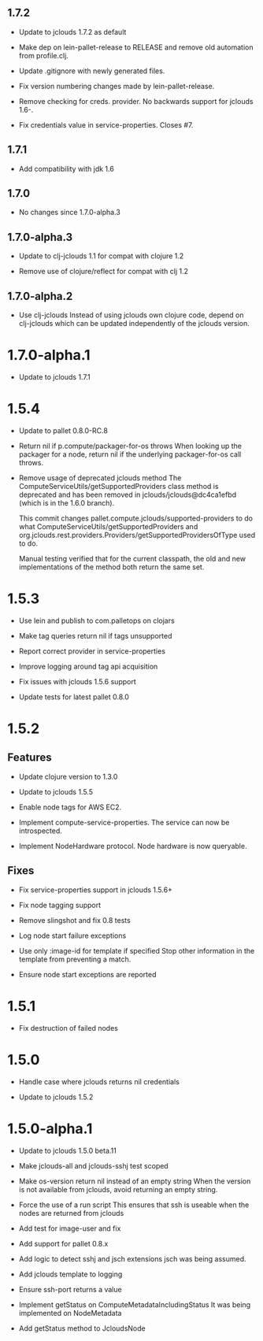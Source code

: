 ## 1.7.2

- Update to jclouds 1.7.2 as default

- Make dep on lein-pallet-release to RELEASE and remove old automation from
  profile.clj.

- Update .gitignore with newly generated files.

- Fix version numbering changes made by lein-pallet-release.

- Remove checking for creds. provider. No backwards support for jclouds 1.6-.

- Fix credentials value in service-properties. Closes #7.

## 1.7.1

- Add compatibility with jdk 1.6

## 1.7.0

- No changes since 1.7.0-alpha.3

## 1.7.0-alpha.3

- Update to clj-jclouds 1.1 for compat with clojure 1.2

- Remove use of clojure/reflect for compat with clj 1.2

## 1.7.0-alpha.2

- Use clj-jclouds
  Instead of using jclouds own clojure code, depend on clj-jclouds which can
  be updated independently of the jclouds version.

# 1.7.0-alpha.1

- Update to jclouds 1.7.1

# 1.5.4

- Update to pallet 0.8.0-RC.8

- Return nil if p.compute/packager-for-os throws
  When looking up the packager for a node, return nil if the underlying
  packager-for-os call throws.

- Remove usage of deprecated jclouds method
  The ComputeServiceUtils/getSupportedProviders class method is deprecated
  and has been removed in jclouds/jclouds@dc4ca1efbd (which is in the 1.6.0
  branch).

  This commit changes pallet.compute.jclouds/supported-providers to do what
  ComputeServiceUtils/getSupportedProviders and
  org.jclouds.rest.providers.Providers/getSupportedProvidersOfType used to
  do.

  Manual testing verified that for the current classpath, the old and new
  implementations of the method both return the same set.

# 1.5.3

- Use lein and publish to com.palletops on clojars

- Make tag queries return nil if tags unsupported

- Report correct provider in service-properties

- Improve logging around tag api acquisition

- Fix issues with jclouds 1.5.6 support

- Update tests for latest pallet 0.8.0

# 1.5.2

## Features

- Update clojure version to 1.3.0

- Update to jclouds 1.5.5

- Enable node tags for AWS EC2.

- Implement compute-service-properties.  The service can now be introspected.

- Implement NodeHardware protocol.  Node hardware is now queryable.

## Fixes

- Fix service-properties support in jclouds 1.5.6+

- Fix node tagging support

- Remove slingshot and fix 0.8 tests

- Log node start failure exceptions

- Use only :image-id for template if specified
  Stop other information in the template from preventing a match.

- Ensure node start exceptions are reported

# 1.5.1

- Fix destruction of failed nodes

# 1.5.0

- Handle case where jclouds returns nil credentials

- Update to jclouds 1.5.2

# 1.5.0-alpha.1

- Update to jclouds 1.5.0 beta.11

- Make jclouds-all and jclouds-sshj test scoped

- Make os-version return nil instead of an empty string
  When the version is not available from jclouds, avoid returning an empty
  string.

- Force the use of a run script
  This ensures that ssh is useable when the nodes are returned from jclouds

- Add test for image-user and fix

- Add support for pallet 0.8.x

- Add logic to detect sshj and jsch extensions
  jsch was being assumed.

- Add jclouds template to logging

- Ensure ssh-port returns a value

- Implement getStatus on ComputeMetadataIncludingStatus
  It was being implemented on NodeMetadata

- Add getStatus method to JcloudsNode

